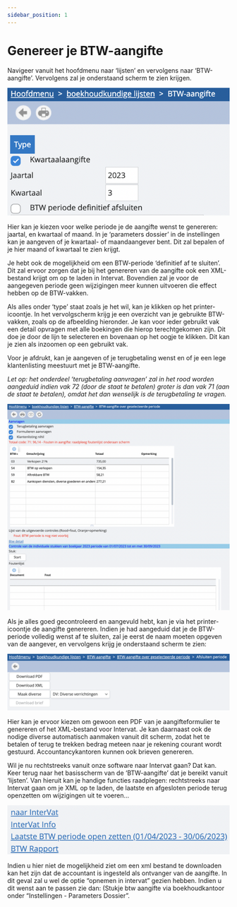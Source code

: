 ```yaml
---
sidebar_position: 1
---
```


# Genereer je BTW-aangifte

Navigeer vanuit het hoofdmenu naar ‘lijsten’ en vervolgens naar ‘BTW-aangifte’. Vervolgens zal je onderstaand scherm te zien krijgen.

 ![alt text](image.png)

Hier kan je kiezen voor welke periode je de aangifte wenst te genereren: jaartal, en kwartaal of maand. In je ‘parameters dossier’ in de instellingen kan je aangeven of je kwartaal- of maandaangever bent. Dit zal bepalen of je hier maand of kwartaal te zien krijgt.

Je hebt ook de mogelijkheid om een BTW-periode ‘definitief af te sluiten’. Dit zal ervoor zorgen dat je bij het genereren van de aangifte ook een XML-bestand krijgt om op te laden in Intervat. Bovendien zal je voor de aangegeven periode geen wijzigingen meer kunnen uitvoeren die effect hebben op de BTW-vakken.

Als alles onder ‘type’ staat zoals je het wil, kan je klikken op het printer-icoontje. In het vervolgscherm krijg je een overzicht van je gebruikte BTW-vakken, zoals op de afbeelding hieronder. Je kan voor ieder gebruikt vak een detail opvragen met alle boekingen die hierop terechtgekomen zijn. Dit doe je door de lijn te selecteren en bovenaan op het oogje te klikken. Dit kan je zien als inzoomen op een gebruikt vak. 

Voor je afdrukt, kan je aangeven of je terugbetaling wenst en of je een lege klantenlisting meestuurt met je BTW-aangifte. 

*Let op: het onderdeel ‘terugbetaling aanvragen’ zal in het rood worden aangeduid indien vak 72 (door de staat te betalen) groter is dan vak 71 (aan de staat te betalen), omdat het dan wenselijk is de terugbetaling te vragen.*

 ![alt text](image-1.png)

Als je alles goed gecontroleerd en aangevuld hebt, kan je via het printer-icoontje de aangifte genereren. Indien je had aangeduid dat je de BTW-periode volledig wenst af te sluiten, zal je eerst de naam moeten opgeven van de aangever, en vervolgens krijg je onderstaand scherm te zien: 

![alt text](image-2.png)

Hier kan je ervoor kiezen om gewoon een PDF van je aangifteformulier te genereren of het XML-bestand voor Intervat. Je kan daarnaast ook de nodige diverse automatisch aanmaken vanuit dit scherm, zodat het te betalen of terug te trekken bedrag meteen naar je rekening courant wordt gestuurd. Accountancykantoren kunnen ook brieven genereren. 

Wil je nu rechtstreeks vanuit onze software naar Intervat gaan? Dat kan. Keer terug naar het basisscherm van de ‘BTW-aangifte’ dat je bereikt vanuit ‘lijsten’. Van hieruit kan je handige functies raadplegen: rechtstreeks naar Intervat gaan om je XML op te laden, de laatste en afgesloten periode terug openzetten om wijzigingen uit te voeren… 

![alt text](image-3.png)

Indien u hier niet de mogelijkheid ziet om een xml bestand te downloaden kan het zijn dat de accountant is ingesteld als ontvanger van de aangifte. In dit geval zal u wel de optie “opnemen in intervat” gezien hebben. Indien u dit wenst aan te passen zie dan: (Stukje btw aangifte via boekhoudkantoor onder “Instellingen - Parameters Dossier”.
